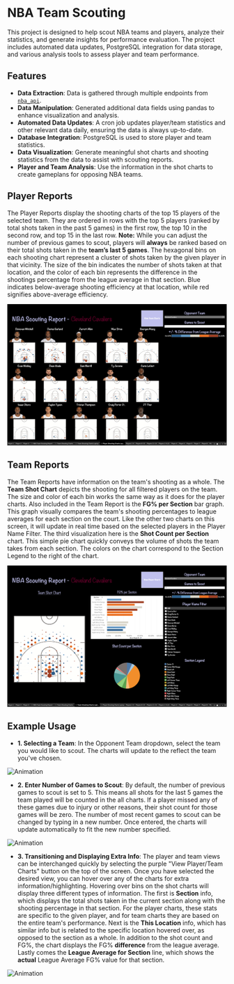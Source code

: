 # NBA Team Scouting

This project is designed to help scout NBA teams and players, analyze their statistics, and generate insights for performance evaluation. The project includes automated data updates, PostgreSQL integration for data storage, and various analysis tools to assess player and team performance.

## Features

- **Data Extraction**: Data is gathered through multiple endpoints from [`nba_api`](https://github.com/swar/nba_api).
- **Data Manipulation**: Generated additional data fields using pandas to enhance visualization and analysis.
- **Automated Data Updates**: A cron job updates player/team statistics and other relevant data daily, ensuring the data is always up-to-date.
- **Database Integration**: PostgreSQL is used to store player and team statistics.
- **Data Visualization**: Generate meaningful shot charts and shooting statistics from the data to assist with scouting reports.
- **Player and Team Analysis**: Use the information in the shot charts to create gameplans for opposing NBA teams. 


## Player Reports
The Player Reports display the shooting charts of the top 15 players of the selected team. They are ordered in rows with the top 5 players (ranked by total shots taken in the past 5 games) in the first row, the top 10 in the second row, and top 15 in the last row. **Note:** While you can adjust the number of previous games to scout, players will **always** be ranked based on their total shots taken in the **team’s last 5 games**. The hexagonal bins on each shooting chart represent a cluster of shots taken by the given player in that vicinity. The size of the bin indicates the number of shots taken at that location, and the color of each bin represents the difference in the shootings percentage from the league average in that section.  Blue indicates below-average shooting efficiency at that location, while red signifies above-average efficiency.

![Screenshot](assets/Player_Charts.png)

## Team Reports
The Team Reports have information on the team's shooting as a whole. The **Team Shot Chart** depicts the shooting for all filtered players on the team. The size and color of each bin works the same way as it does for the player charts. Also included in the Team Report is the **FG% per Section** bar graph. This graph visually compares the team's shooting percentages to league averages for each section on the court. Like the other two charts on this screen, it will update in real time based on the selected players in the Player Name Filter. The third visualization here is the **Shot Count per Section** chart. This simple pie chart quickly conveys the volume of shots the team takes from each section. The colors on the chart correspond to the Section Legend to the right of the chart.

![Screenshot](assets/Team_Charts.png)

## Example Usage
- **1. Selecting a Team**: In the Opponent Team dropdown, select the team you would like to scout. The charts will update to the reflect the team you've chosen. 

![Animation](assets/Cavs_To_Warriors.gif)

- **2. Enter Number of Games to Scout**: By default, the number of previous games to scout is set to 5. This means all shots for the last 5 games the team played will be counted in the all charts. If a player missed any of these games due to injury or other reasons, their shot count for those games will be zero. The number of most recent games to scout can be changed by typing in a new number. Once entered, the charts will update automatically to fit the new number specified. 

![Animation](assets/Ten_Games.gif)

- **3. Transitioning and Displaying Extra Info**: The player and team views can be interchanged quickly by selecting the purple "View Player/Team Charts" button on the top of the screen. Once you have selected the desired view, you can hover over any of the charts for extra information/highlighting. Hovering over bins on the shot charts will display three different types of information. The first is **Section** info, which displays the total shots taken in the current section along with the shooting percentage in that section. For the player charts, these stats are specific to the given player, and for team charts they are based on the entire team's performance. Next is the **This Location** info, which has similar info but is related to the specific location hovered over, as opposed to the section as a whole. In addition to the shot count and FG%, the chart displays the FG% **difference** from the league average.  Lastly comes the **League Average for Section** line, which shows the **actual** League Average FG% value for that section.   

![Animation](assets/Explore_Team_Chart.gif)
